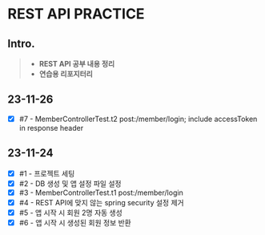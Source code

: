 # REST API PRACTICE

## Intro.
>- **REST API 공부 내용 정리**
>- **연습용 리포지터리**

## 23-11-26
- [x] #7 - MemberControllerTest.t2 post:/member/login; include accessToken in response header

## 23-11-24
- [x] #1 - 프로젝트 세팅
- [x] #2 - DB 생성 및 앱 설정 파일 설정
- [x] #3 - MemberControllerTest.t1 post:/member/login
- [x] #4 - REST API에 맞지 않는 spring security 설정 제거
- [x] #5 - 앱 시작 시 회원 2명 자동 생성
- [x] #6 - 앱 시작 시 생성된 회원 정보 반환